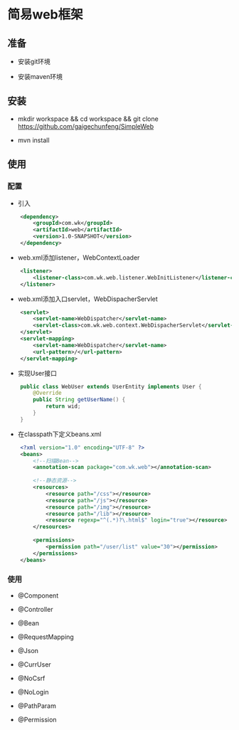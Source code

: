 # 简易web框架

## 准备

- 安装git环境

- 安装maven环境

## 安装

- mkdir workspace && cd workspace && git clone https://github.com/gaigechunfeng/SimpleWeb

- mvn install

## 使用

### 配置

- 引入

```xml
    <dependency>
        <groupId>com.wk</groupId>
        <artifactId>web</artifactId>
        <version>1.0-SNAPSHOT</version>
    </dependency>
```

- web.xml添加listener，WebContextLoader

```xml
    <listener>
        <listener-class>com.wk.web.listener.WebInitListener</listener-class>
    </listener>
```

- web.xml添加入口servlet，WebDispacherServlet

```xml
    <servlet>
        <servlet-name>WebDispatcher</servlet-name>
        <servlet-class>com.wk.web.context.WebDispacherServlet</servlet-class>
    </servlet>
    <servlet-mapping>
        <servlet-name>WebDispatcher</servlet-name>
        <url-pattern>/</url-pattern>
    </servlet-mapping>
```
- 实现User接口

```java
    public class WebUser extends UserEntity implements User {
        @Override
        public String getUserName() {
            return wid;
        }
    }
```

- 在classpath下定义beans.xml

```xml
    <?xml version="1.0" encoding="UTF-8" ?>
    <beans>
        <!--扫描Bean-->
        <annotation-scan package="com.wk.web"></annotation-scan>
    
        <!--静态资源-->
        <resources>
            <resource path="/css"></resource>
            <resource path="/js"></resource>
            <resource path="/img"></resource>
            <resource path="/lib"></resource>
            <resource regexp="^(.*)?\.html$" login="true"></resource>
        </resources>
    
        <permissions>
            <permission path="/user/list" value="30"></permission>
        </permissions>
    </beans>
```

### 使用

- @Component

- @Controller

- @Bean

- @RequestMapping

- @Json

- @CurrUser

- @NoCsrf

- @NoLogin

- @PathParam

- @Permission

